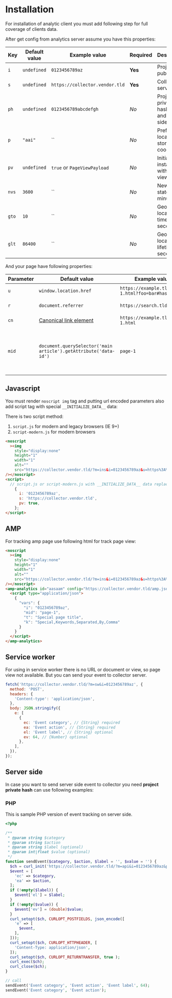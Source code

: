 # Installation

For installation of analytic client you must add following step for full coverage of clients data.

After get config from analytics server assume you have this properties:

| Key   | Default value | Example value                  | Required | Description                                        |
| ----- | ------------- | ------------------------------ | -------- | -------------------------------------------------- |
| `i`   | `undefined`   | `0123456789az`                 | **Yes**  | Project public hash                                |
| `s`   | `undefined`   | `https://collector.vendor.tld` | **Yes**  | Collector server URL                               |
| `ph`  | `undefined`   | `0123456789abcdefgh`           | _No_     | Project private hash for api and server side usage |
| `p`   | `"aai"`       | ``                             | _No_     | Prefix for local storage and cookie                |
| `pv`  | `undefined`   | `true` or `PageViewPayload`    | _No_     | Initialize instance with page view                 |
| `nvs` | `3600`        | ``                             | _No_     | New visit state in minutes                         |
| `gto` | `10`          | ``                             | _No_     | Geo location timeout in seconds                    |
| `glt` | `86400`       | ``                             | _No_     | Geo location lifetime in seconds                   |

And your page have following properties:

| Parameter | Default value                                                                  | Example value                                  | Required | Description                                                 |
| --------- | ------------------------------------------------------------------------------ | ---------------------------------------------- | -------- | ----------------------------------------------------------- |
| `u`       | `window.location.href`                                                         | `https://example.tld/page-1.html?foo=bar#hash` | **Yes**  | Actual URL of page                                          |
| `r`       | `document.referrer`                                                            | `https://search.tld/`                          | _No_     | Referrer URL                                                |
| `cn`      | [Canonical link element](https://en.wikipedia.org/wiki/Canonical_link_element) | `https://example.tld/page-1.html`              | _No_     | Canonical URL                                               |
| `mid`     | `document.querySelector('main article').getAttribute('data-id')`               | `page-1`                                       | _No_     | Main identifier represent of main entity identifier of page |

## Javascript

You must render `noscript img` tag and putting url encoded parameters also add script tag with special `__INITIALIZE_DATA__` data:

There is two script method:

1. `script.js` for modern and legacy browsers (IE 9+)
2. `script-modern.js` for modern browsers

```html
<noscript
  ><img
    style="display:none"
    height="1"
    width="1"
    alt=""
    src="https://collector.vendor.tld/?m=ins&i=0123456789az&u=https%3A%2F%2Fexample.tld%2Fpage-1.html%3Ffoo%3Dbar%23hash&r=https%3A%2F%2Fsearch.tld%2F&cn=https%3A%2F%2Fexample.tld%2Fpage-1.html&mid=page-1"
/></noscript>
<script>
  // script.js or script-modern.js with __INITIALIZE_DATA__ data replacement
    {
      i: '0123456789az',
      s: 'https://collector.vendor.tld',
      pv: true,
    };
</script>
```

## AMP

For tracking amp page use following html for track page view:

```html
<noscript
  ><img
    style="display:none"
    height="1"
    width="1"
    alt=""
    src="https://collector.vendor.tld/?m=ins&i=0123456789az&u=https%3A%2F%2Fexample.tld%2Fpage-1.html%3Ffoo%3Dbar%23hash&r=https%3A%2F%2Fsearch.tld%2F&cn=https%3A%2F%2Fexample.tld%2Fpage-1.html&mid=page-1"
/></noscript>
<amp-analytics id="aasaam" config="https://collector.vendor.tld/amp.json">
  <script type="application/json">
    {
      "vars": {
        "i": "0123456789az",
        "mid": "page-1",
        "t": "Special page title",
        "k": "Special,Keywords,Separated,By,Comma"
      }
    }
  </script>
</amp-analytics>
```

## Service worker

For using in service worker there is no URL or document or view, so page view not available. But you can send your event to collector server.

```javascript
fetch('https://collector.vendor.tld/?m=sw&i=0123456789az', {
  method: 'POST',
  headers: {
    'Content-type': 'application/json',
  },
  body: JSON.stringify({
    e: [
      {
        ec: 'Event category', // {String} required
        ea: 'Event action', // {String} required
        el: 'Event label', // {String} optional
        ev: 64, // {Number} optional
      },
    ],
  }),
});
```

## Server side

In case you want to send server side event to collector you need **project private hash** can use following examples:

### PHP

This is sample PHP version of event tracking on server side.

```php
<?php

/**
 * @param string $category
 * @param string $action
 * @param string $label (optional)
 * @param int|float $value (optional)
 */
function sendEvent($category, $action, $label = '', $value = '') {
  $ch = curl_init('https://collector.vendor.tld/?m=api&i=0123456789az&ph=0123456789abcdefgh');
  $event = [
    'ec' => $category,
    'ea' => $action,
  ];
  if (!empty($label)) {
    $event['el'] = $label;
  }
  if (!empty($value)) {
    $event['ev'] = (double)$value;
  }
  curl_setopt($ch, CURLOPT_POSTFIELDS, json_encode([
    'e' => [
      $event,
    ],
  ]));
  curl_setopt($ch, CURLOPT_HTTPHEADER, [
    'Content-Type: application/json',
  ]);
  curl_setopt($ch, CURLOPT_RETURNTRANSFER, true );
  curl_exec($ch);
  curl_close($ch);
}

// call
sendEvent('Event category', 'Event action', 'Event label', 64);
sendEvent('Event category', 'Event action');
```
